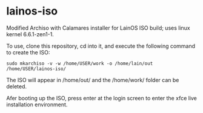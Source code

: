 # lainos-iso
Modified Archiso with Calamares installer for LainOS ISO build; uses linux kernel 6.6.1-zen1-1.

To use, clone this repository, cd into it, and execute the following command to create the ISO:

`sudo mkarchiso -v -w /home/USER/work -o /home/lain/out /home/USER/lainos-iso/`

The ISO will appear in /home/out/ and the /home/work/ folder can be deleted.

Afer booting up the ISO, press enter at the login screen to enter the xfce live installation environment. 
